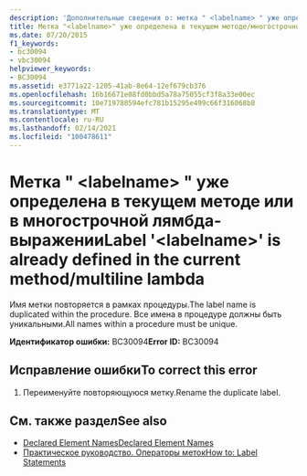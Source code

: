 ```yaml
---
description: 'Дополнительные сведения о: метка " <labelname> " уже определена в текущем методе или многострочной лямбда-выражении'
title: Метка "<labelname>" уже определена в текущем методе/многострочной лямбде
ms.date: 07/20/2015
f1_keywords:
- bc30094
- vbc30094
helpviewer_keywords:
- BC30094
ms.assetid: e3771a22-1205-41ab-8e64-12ef679cb376
ms.openlocfilehash: 16b16671e08fd0bbd5a78a75055cf3f8a33e00ec
ms.sourcegitcommit: 10e719780594efc781b15295e499c66f316068b8
ms.translationtype: MT
ms.contentlocale: ru-RU
ms.lasthandoff: 02/14/2021
ms.locfileid: "100478611"
---
```

# <a name="label-labelname-is-already-defined-in-the-current-methodmultiline-lambda"></a><span data-ttu-id="5d0b9-103">Метка " \<labelname> " уже определена в текущем методе или в многострочной лямбда-выражении</span><span class="sxs-lookup"><span data-stu-id="5d0b9-103">Label '\<labelname>' is already defined in the current method/multiline lambda</span></span>

<span data-ttu-id="5d0b9-104">Имя метки повторяется в рамках процедуры.</span><span class="sxs-lookup"><span data-stu-id="5d0b9-104">The label name is duplicated within the procedure.</span></span> <span data-ttu-id="5d0b9-105">Все имена в процедуре должны быть уникальными.</span><span class="sxs-lookup"><span data-stu-id="5d0b9-105">All names within a procedure must be unique.</span></span>  
  
 <span data-ttu-id="5d0b9-106">**Идентификатор ошибки:** BC30094</span><span class="sxs-lookup"><span data-stu-id="5d0b9-106">**Error ID:** BC30094</span></span>  
  
## <a name="to-correct-this-error"></a><span data-ttu-id="5d0b9-107">Исправление ошибки</span><span class="sxs-lookup"><span data-stu-id="5d0b9-107">To correct this error</span></span>  
  
1. <span data-ttu-id="5d0b9-108">Переименуйте повторяющуюся метку.</span><span class="sxs-lookup"><span data-stu-id="5d0b9-108">Rename the duplicate label.</span></span>  
  
## <a name="see-also"></a><span data-ttu-id="5d0b9-109">См. также раздел</span><span class="sxs-lookup"><span data-stu-id="5d0b9-109">See also</span></span>

- [<span data-ttu-id="5d0b9-110">Declared Element Names</span><span class="sxs-lookup"><span data-stu-id="5d0b9-110">Declared Element Names</span></span>](../programming-guide/language-features/declared-elements/declared-element-names.md)
- [<span data-ttu-id="5d0b9-111">Практическое руководство. Операторы меток</span><span class="sxs-lookup"><span data-stu-id="5d0b9-111">How to: Label Statements</span></span>](../programming-guide/program-structure/how-to-label-statements.md)
